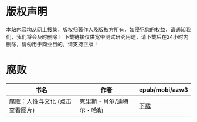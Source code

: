 # 版权声明

本站内容均从网上搜集，版权归著作人及版权方所有，如侵犯您的权益，请通知我们，我们将会及时删除！ 下载链接仅供宽带测试研究用途，请下载后在24小时内删除，请勿用于商业目的。请支持正版！

# 腐败

| 书名 | 作者 | epub/mobi/azw3 |
| --- | --- | --- |
| [腐败：人性与文化 (点击查看图片)](https://www.dushupai.com/attachment/2024/06/09/8cafaa9aab3f27a8.jpg) | 克里斯・肖尔/迪特尔・哈勒 | [下载](https://url89.ctfile.com/f/31084289-1356983827-64dbd1?p=8866) |
